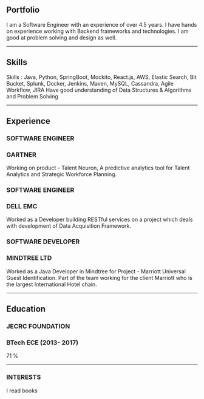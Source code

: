## Portfolio

I am a Software Engineer with an experience of over 4.5 years. I have hands on experience working with Backend frameworks and technologies. I am good at problem solving and design as well.

---

## Skills
Skills : Java, Python, SpringBoot, Mockito, React.js, AWS, Elastic Search, Bit Bucket, Splunk, Docker, Jenkins, Maven, MySQL, Cassandra, Agile Workflow, JIRA
Have good understanding of Data Structures & Algorithms and Problem Solving

---

## Experience

### **SOFTWARE ENGINEER**
### GARTNER

Working on product - Talent Neuron, A predictive analytics tool for Talent Analytics and Strategic Workforce Planning.

### **SOFTWARE ENGINEER**
### DELL EMC

Worked as a Developer building RESTful services on a project which deals with development of Data Acquisition Framework.

### **SOFTWARE DEVELOPER**
### MINDTREE LTD

Worked as a Java Developer in Mindtree for Project - Marriott Universal Guest Identification. Part of the team working for the client Marriott who is the largest International Hotel chain.

---

## Education

### **JECRC FOUNDATION**
### BTech ECE (2013- 2017)
71 %

---

### INTERESTS
I read books
